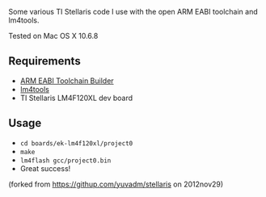 Some various TI Stellaris code I use with the open ARM EABI toolchain and lm4tools.

Tested on Mac OS X 10.6.8

Requirements
------------
 - [ARM EABI Toolchain Builder](https://github.com/jsnyder/arm-eabi-toolchain)
 - [lm4tools](https://github.com/utzig/lm4tools)
 - TI Stellaris LM4F120XL dev board


Usage
-----
 - `cd boards/ek-lm4f120xl/project0`
 - `make`
 - `lm4flash gcc/project0.bin`
 - Great success!

(forked from https://githup.com/yuvadm/stellaris on 2012nov29)